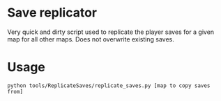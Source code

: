 # Save replicator

Very quick and dirty script used to replicate the player saves for a given map for all other maps. Does not overwrite existing saves.

# Usage

`python tools/ReplicateSaves/replicate_saves.py [map to copy saves from]`
